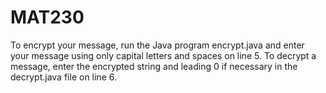 # MAT230

To encrypt your message, run the Java program encrypt.java and enter your message using only capital letters and spaces on line 5.
To decrypt a message, enter the encrypted string and leading 0 if necessary in the decrypt.java file on line 6.
